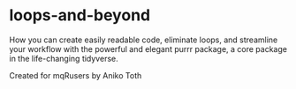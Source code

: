 # loops-and-beyond
How you can create easily readable code, eliminate loops, and streamline your workflow with the powerful and elegant purrr package, a core package in the life-changing tidyverse. 

Created for mqRusers by Aniko Toth
